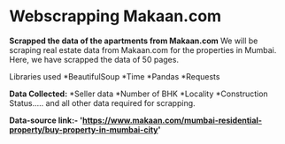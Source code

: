 # Webscrapping Makaan.com

**Scrapped the data of the apartments from Makaan.com**
We will be scraping real estate data from Makaan.com for the properties in Mumbai. Here, we have scrapped the data of 50 pages.


Libraries used
 *BeautifulSoup
 *Time
 *Pandas
 *Requests
 
 **Data Collected:**
 *Seller data
 *Number of BHK
 *Locality
 *Construction Status.....
 and all other data required for scrapping.
 
 **Data-source link:- 'https://www.makaan.com/mumbai-residential-property/buy-property-in-mumbai-city'**
